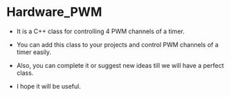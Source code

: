 # Hardware_PWM
- It is a C++ class for controlling 4 PWM channels of a timer.

- You can add this class to your projects and control PWM channels of a timer easily.

- Also, you can complete it or suggest new ideas till we will have a perfect class.
- I hope it will be useful.
